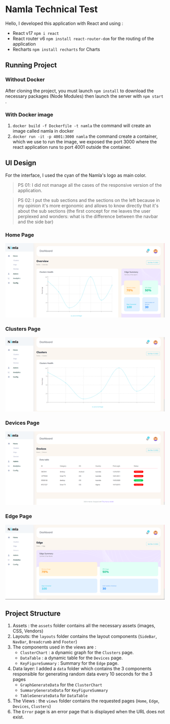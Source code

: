 # Namla Technical Test

Hello, I developed this application with React and using : 
- React v17 ```npm i react```
- React router v6 ``` npm install react-router-dom ``` for the routing of the application
- Recharts ``` npm install recharts ``` for Charts


## Running Project
### Without Docker
After cloning the project, you must launch ```npm install``` to download the necessary packages (Node Modules) then launch the server with ```npm start``` .
### With Docker image
1. ```docker build -f Dockerfile -t namla``` the command will create an image called namla in docker
2. ```docker run -it -p 4001:3000 namla``` the command create a container, which we use to run the image, we exposed the port 3000 where the react application runs to port 4001 outside the container.
## UI Design 
For the interface, I used the cyan of the Namla's logo as main color.
> PS 01: I did not manage all the cases of the responsive version of the application.

> PS 02: I put the sub sections and the sections on the left because in my opinion it's more ergonomic and allows to know directly that it's about the sub sections (the first concept for me leaves the user perplexed and wonders: what is the difference between the navbar and the side bar)
### Home Page

![Screen](/src/assets/img/screens/screen_home.PNG)

### Clusters Page

![Screen](/src/assets/img/screens/screen_clusters.PNG)

### Devices Page

![Screen](/src/assets/img/screens/screen_devices.PNG)

### Edge Page

![Screen](/src/assets/img/screens/screen_edge.PNG)

## Project Structure
1. Assets : the ```assets``` folder contains all the necessary assets (images, CSS, Vendors)
2. Layouts: the ```layouts``` folder contains the layout components (```SideBar```, ```NavBar```, ```Breadcrumb``` and ```Footer```)
3. The components used in the views are :
    - ```ClusterChart``` : a dynamic graph for the ```Clusters``` page.
    - ```DataTable``` : a dynamic table for the ```Devices``` page.
    - ```KeyFigureSummary``` : Summary for the ```Edge``` page.
4. Data layer: I added a ```data``` folder which contains the 3 components responsible for generating random data every 10 seconds for the 3 pages 
    - ```GraphGenerateData``` for the ```ClusterChart```
    - ```SummaryGenerateData``` for ```KeyFigureSummary``` 
    - ```TableGenerateData``` for ```DataTable```
5. The Views : the ```views``` folder contains the requested pages (```Home```, ```Edge```, ```Devices```, ```Clusters```)
6. The ```Error``` page is an error page that is displayed when the URL does not exist.
